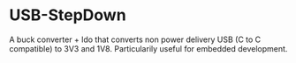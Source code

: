 # USB-StepDown
A buck converter + ldo that converts non power delivery USB (C to C compatible) to 3V3 and 1V8. 
Particularily useful for embedded development.
